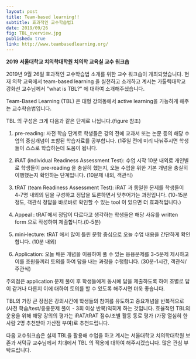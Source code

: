 ```yaml
---
layout: post
title: Team-based learning!! 
subtitle: 효과적인 교수학습법1
date: 2019/09/26
fig: TBL_overview.jpg
published: true
link: http://www.teambasedlearning.org/
---
```


<b>2019 서울대학교 치의학대학원 치의학 교육실 교수 워크숍</b>

2019년 9월 26일 효과적인 교수학습법 소개를 위한 교수 워크숍이 개최되었습니다. 현재 의학 교육에서 team-based learning 을 실천하고 소개하고 계시는 가톨릭대학교 강화선 교수님께서 "what is TBL?" 에 대하여 소개해주셨습니다. 

Team-Based Learning (TBL) 은 대형 강의동에서 active learning을 가능하게 해주는 교수학습법입니다.

TBL 의 구성은 크게 다음과 같은 단계로 나뉩니다.(figure 참조)
1) pre-reading: 사전 학습 단계로 학생들은 강의 전에 교과서 또는 논문 등의 해당 수업의 중심개념이 포함된 학습자료를 공부합니다. (1주일 전에 미리 나눠주시면 학생들이 스스로 학습하는데 도움이 됩니다.

2) iRAT (individual Readiness Assessment Test): 수업 시작 10분 내외로 개인별로 학생들이 pre-reading 을 충실히 했는지, 오늘 수업을 위한 기본 개념을 충실히 이행했는지 확인하는 단계입니다. (10문제 내외, 객관식) 

3) tRAT (team Readiness Assessment Test): iRAT 과 동일한 문제를 학생들이 4-7명 내외의 팀을 구성하고 정답을 토론하면서 맞추어가는 과정입니다. (10-15분 정도, 객관식 정답을 바로바로 확인할 수 있는 tool 이 있으면 더 효과적입니다.)

4) Appeal : tRAT에서 정답이 다르다고 생각하는 학생들은 해당 사유를 written form 으로 작성하여 제출합니다.(0-5분)

5) mini-lecture: tRAT 에서 많이 틀린 문항 중심으로 오늘 수업 내용을 간단하게 확인합니다. (10분 내외)

6) Application: 오늘 배운 개념을 이용하여 풀 수 있는 응용문제를 3-5문제 제시하고 이를 조원들끼리 토의를 하여 답을 내는 과정을 수행합니다. (30분-1시간, 객관식/주관식)

주의점은 application 문제 풀이 후 학생들에게 동시에 답을 제출하도록 하여 조별로 답이 같거나 다른지 이에 대하여 토의를 할 수 있도록 해주시면 더욱 좋습니다.

TBL의 가장 큰 장점은 강의시간에 학생들의 참여를 유도하고 중요개념을 반복적으로 (사전 학습/test/응용문제 풀이 - 3회 이상 반복)익히게 하는 것입니다. 
효율적인 TBL의 운용을 위해 해당 강의의 평가는 iRAT/tRAT 점수/조별 활동 동료 평가 (가장 열심히 한 사람 2명 추천받아 가산점 부여)로 추천드립니다. 

다음 교수워크숍은 실제 TBL을 활용해 수업을 하고 계시는 서울대학교 치의학대학원 보존과 서덕규 교수님께서 치대에서 TBL 의 적용에 대하여 해주시겠습니다.
많은 관심 부탁드립니다.
